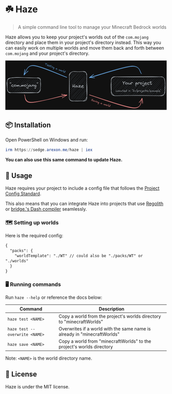 # ☘️ Haze

> A simple command line tool to manage your Minecraft Bedrock worlds

Haze allows you to keep your project's worlds out of the `com.mojang` directory and place them in your project's directory instead. This way you can easily work on multiple worlds and move them back and forth between `com.mojang` and your project's directory.

![Diagram](.github/diagram.png)

## 📦 Installation

Open PowerShell on Windows and run:

```powershell
irm https://sedge.arexon.me/haze | iex
```

**You can also use this same command to update Haze.**

## 🧩 Usage

Haze requires your project to include a config file that follows the [Project Config Standard](https://github.com/Bedrock-OSS/project-config-standard).

This also means that you can integrate Haze into projects that use [Regolith](https://github.com/Bedrock-OSS/regolith) or [bridge.'s Dash compiler](https://github.com/bridge-core/deno-dash-compiler) seamlessly.

### 🗺️ Setting up worlds

Here is the required config:

```jsonc
{
  "packs": {
    "worldTemplate": "./WT" // could also be "./packs/WT" or "./worlds"
  }
}
```

### 🖥️ Running commands

Run `haze --help` or reference the docs below:

| Command | Description |
| ------- | ----------- |
| `haze test <NAME>` | Copy a world from the project's worlds directory to "minecraftWorlds" |
| `haze test --overwrite <NAME>` | Overwrites if a world with the same name is already in "minecraftWorlds" |
| `haze save <NAME>` | Copy a world from "minecraftWorlds" to the project's worlds directory |

Note: `<NAME>` is the world directory name.

## 📝 License

Haze is under the MIT license.
